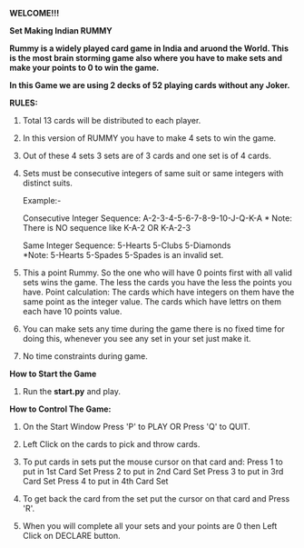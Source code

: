 **WELCOME!!!**


**Set Making Indian RUMMY**


**Rummy is a widely played card game in India and aruond the World. This is the most brain storming game also where you have to make sets and make your points to 0 to win the game.**

**In this Game we are using 2 decks of 52 playing cards without any Joker.**


**RULES:**

1. Total 13 cards will be distributed to each player.

2. In this version of RUMMY you have to make 4 sets to win the game.

3. Out of these 4 sets 3 sets are of 3 cards and one set is of 4 cards. 

4. Sets must be consecutive integers of same suit or same integers with distinct suits.

    Example:- 

    Consecutive Integer Sequence: A-2-3-4-5-6-7-8-9-10-J-Q-K-A
        * Note: There is NO sequence like K-A-2 OR K-A-2-3

    Same Integer Sequence: 5-Hearts 5-Clubs 5-Diamonds  
        *Note: 5-Hearts 5-Spades 5-Spades is an invalid set.

5. This a point Rummy. So the one who will have 0 points first with all valid sets wins the game. The less the cards you have the less the points you have.
    Point calculation: The cards which have integers on them have the same point as the integer value.
                       The cards which have lettrs on them each have 10 points value.

6. You can make sets any time during the game there is no fixed time for doing this, whenever you see any set in your set just make it.

7. No time constraints during game.

**How to Start the Game**

1. Run the **start.py** and play.

**How to Control The Game:**

1. On the Start Window Press 'P' to PLAY OR Press 'Q' to QUIT.

2. Left Click on the cards to pick and throw cards.

3. To put cards in sets put the mouse cursor on that card and:
    Press 1 to put in 1st Card Set
    Press 2 to put in 2nd Card Set
    Press 3 to put in 3rd Card Set
    Press 4 to put in 4th Card Set

4. To get back the card from the set put the cursor on that card and Press 'R'.

5. When you will complete all your sets and your points are 0 then Left Click on DECLARE button.
